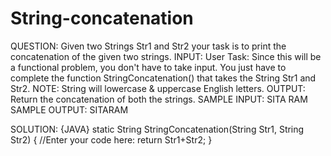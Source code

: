 # String-concatenation
QUESTION:
Given two Strings Str1 and Str2 your task is to print the concatenation of the given two strings. 
INPUT:
      User Task:
      Since this will be a functional problem, you don't have to take input. You just have to complete the function StringConcatenation() that takes the String Str1 and Str2.
      NOTE: String will lowercase & uppercase English letters.
OUTPUT:
      Return the concatenation of both the strings.
SAMPLE INPUT: SITA
              RAM
SAMPLE OUTPUT: SITARAM

SOLUTION:
          {JAVA}
static String StringConcatenation(String Str1, String Str2)   {
//Enter your code here:
return Str1+Str2;
}
